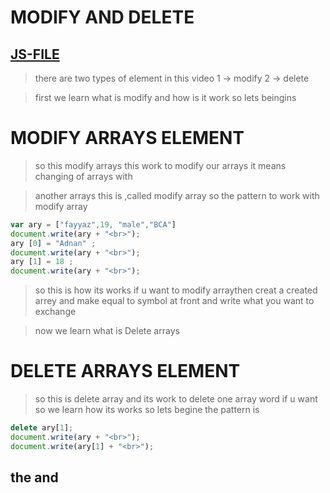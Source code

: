 # MODIFY AND DELETE
[JS-FILE](../js/36-Modify-%26-Remove-Array-Element.js)
---
>there are two types of element in this video 1 -> modify 2 -> delete 

 > first we learn what is modify and how is it work so lets beingins

# MODIFY ARRAYS ELEMENT
>so this modify arrays this work to modify our arrays it means changing of arrays with

>another arrays this is ,called modify array so the pattern to work with modify array
```javascript
var ary = ["fayyaz",19, "male","BCA"]
document.write(ary + "<br>");
ary [0] = "Adnan" ;
document.write(ary + "<br>");
ary [1] = 18 ;
document.write(ary + "<br>");
```
>so this is how its works if u want to modify arraythen creat a created arrey and make equal to symbol at front and write what you want to exchange

>now we learn what is Delete arrays


# DELETE ARRAYS ELEMENT
>so this is delete array and its work to delete one array word if u want so we learn how its works so lets begine the pattern is

```javascript
delete ary[1];
document.write(ary + "<br>");
document.write(ary[1] + "<br>");
```
## the and
